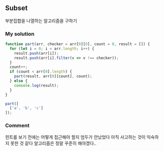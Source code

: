 ## Subset
부분집합을 나열하는 알고리즘을 구하기

### My solution
```js
function part(arr, checker = arr[0][0], count = 0, result = []) {
  for (let i = 0; i < arr.length; i++) {
    result.push(arr[i]);
    result.push(arr[i].filter(v => v !== checker));
  }
  count++;
  if (count < arr[0].length) {
    part(result, arr[0][count], count);
  } else {
    console.log(result);
  }
}

part([
  ['a', 'b', 'c']
]);
```

### Comment
힌트를 보기 전에는 어떻게 접근해야 할지 엄두가 안났었다
아직 사고하는 것이 익숙하지 못한 것 같다
알고리즘은 정말 꾸준히 해야겠다..